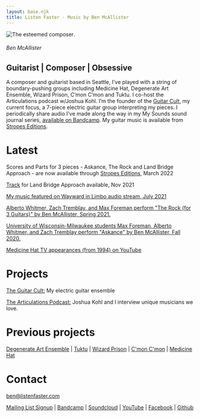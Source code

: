 ```yaml
---
layout: base.njk
title: Listen Faster - Music by Ben McAllister
---
```



<div id="home-header">

![The esteemed composer](/main/img/Ben_on_Orcas.jpg).

###### Ben McAllister

## Guitarist | Composer | Obsessive

</div>

<div id="home-body">

A composer and guitarist based in Seattle, I've played with a string of boundary-pushing groups 
including Medicine Hat, Degenerate Art Ensemble, Wizard Prison, C’mon C’mon and Tuktu. 
I co-host the Articulations podcast w/Joshua Kohl. I’m the founder of the [Guitar Cult](http://theguitarcult.com/), my current focus, a 7-piece electric guitar group interpreting my pieces. I periodically share audio I've made along the way in my My Sounds sound journal series, [available on Bandcamp](https://listenfastermusic.bandcamp.com/).  My guitar music is available from [Stropes Editions](https://www.stropes.com/ben-mcallister/).

# Latest

Scores and Parts for 3 pieces - Askance, The Rock and Land Bridge Approach - are now available through [Stropes Editions](https://www.stropes.com/ben-mcallister/), March 2022

[Track](https://listenfastermusic.bandcamp.com/track/land-bridge-approach-for-3-guitars) for Land Bridge Approach available, Nov 2021

[My music featured on Wayward in Limbo audio stream, July 2021](https://listenfastermusic.bandcamp.com/track/land-bridge-approach-for-3-guitars)

[Alberto Whitmer, Zach Tremblay, and Max Foreman perform "The Rock (for 3 Guitars)" by Ben McAllister, Spring 2021.](https://www.youtube.com/watch?v=2M7vOIHOeeU)

[University of Wisconsin-Milwaukee students Max Foreman, Alberto Whitmer, and Zach Tremblay perform "Askance" by Ben McAllister, Fall 2020.](https://www.youtube.com/watch?v=hmvI6H64SPI)

[Medicine Hat TV appearances (from 1994)  on YouTube](https://www.youtube.com/playlist?list=PL8HqEsHojIXPM3Nn-1xxiXzWyiu_Mn-T6)

# Projects

[The Guitar Cult:](https://www.theguitarcult.com/) My electric guitar ensemble

[The Articulations Podcast:](https://www.articulationspodcast.com/) Joshua Kohl and I interview unique musicians we love.

# Previous projects

[Degenerate Art Ensemble](https://www.degenerateartensemble.com/) | [Tuktu](https://listenfastermusic.bandcamp.com/album/qayaq-1) | [Wizard Prison](https://wizardprison.bandcamp.com/) | [C'mon C'mon](https://cmoncmon.bandcamp.com/) | [Medicine Hat](https://listenfastermusic.bandcamp.com/album/medicine-hat)

# Contact

ben@listenfaster.com

[Mailing List Signup](http://eepurl.com/bbcGMr) | [Bandcamp](https://listenfastermusic.bandcamp.com/) | [Soundcloud](https://soundcloud.com/listenfaster/) | [YouTube](https://www.youtube.com/channel/UCWBSD3mHhaImuKrzbQ0zHQA) | [Facebook](https://www.facebook.com/ben.mcallister) | [Github](https://github.com/benmca/)

</div>


